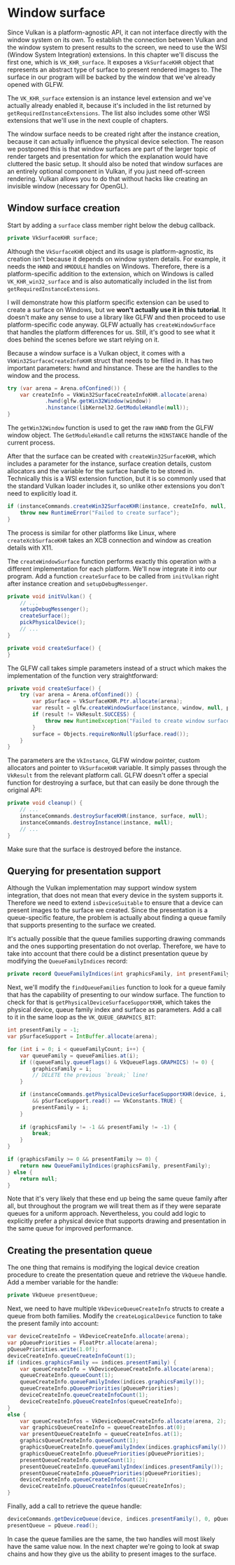 # Window surface

Since Vulkan is a platform-agnostic API, it can not interface directly with the window system on its own. To establish the connection between Vulkan and the window system to present results to the screen, we need to use the WSI (Window System Integration) extensions. In this chapter we'll discuss the first one, which is `VK_KHR_surface`. It exposes a `VkSurfaceKHR` object that represents an abstract type of surface to present rendered images to. The surface in our program will be backed by the window that we've already opened with GLFW.

The `VK_KHR_surface` extension is an instance level extension and we've actually already enabled it, because it's included in the list returned by `getRequiredInstanceExtensions`. The list also includes some other WSI extensions that we'll use in the next couple of chapters.

The window surface needs to be created right after the instance creation, because it can actually influence the physical device selection. The reason we postponed this is that window surfaces are part of the larger topic of render targets and presentation for which the explanation would have cluttered the basic setup. It should also be noted that window surfaces are an entirely optional component in Vulkan, if you just need off-screen rendering. Vulkan allows you to do that without hacks like creating an invisible window (necessary for OpenGL).

## Window surface creation

Start by adding a `surface` class member right below the debug callback.

```java
private VkSurfaceKHR surface;
```

Although the `VkSurfaceKHR` object and its usage is platform-agnostic, its creation isn't because it depends on window system details. For example, it needs the `HWND` and `HMODULE` handles on Windows. Therefore, there is a platform-specific addition to the extension, which on Windows is called `VK_KHR_win32_surface` and is also automatically included in the list from `getRequiredInstanceExtensions`.

I will demonstrate how this platform specific extension can be used to create a surface on Windows, but we **won't actually use it in this tutorial**. It doesn't make any sense to use a library like GLFW and then proceed to use platform-specific code anyway. GLFW actually has `createWindowSurface` that handles the platform differences for us. Still, it's good to see what it does behind the scenes before we start relying on it.

Because a window surface is a Vulkan object, it comes with a `VkWin32SurfaceCreateInfoKHR` struct that needs to be filled in. It has two important parameters: hwnd and hinstance. These are the handles to the window and the process.

```java
try (var arena = Arena.ofConfined()) {
    var createInfo = VkWin32SurfaceCreateInfoKHR.allocate(arena)
            .hwnd(glfw.getWin32Window(window))
            .hinstance(libKernel32.GetModuleHandle(null));
}
```

The `getWin32Window` function is used to get the raw `HWND` from the GLFW window object. The `GetModuleHandle` call returns the `HINSTANCE` handle of the current process.

After that the surface can be created with `createWin32SurfaceKHR`, which includes a parameter for the instance, surface creation details, custom allocators and the variable for the surface handle to be stored in. Technically this is a WSI extension function, but it is so commonly used that the standard Vulkan loader includes it, so unlike other extensions you don't need to explicitly load it.

```java
if (instanceCommands.createWin32SurfaceKHR(instance, createInfo, null, pSurface) != VkResult.SUCCESS) {
    throw new RuntimeError("Failed to create surface");
}
```

The process is similar for other platforms like Linux, where `createXcbSurfaceKHR` takes an XCB connection and window as creation details with X11.

The `createWindowSurface` function performs exactly this operation with a different implementation for each platform. We'll now integrate it into our program. Add a function `createSurface` to be called from `initVulkan` right after instance creation and `setupDebugMessenger`.

```java
private void initVulkan() {
    // ...
    setupDebugMessenger();
    createSurface();
    pickPhysicalDevice();
    // ...
}

private void createSurface() {
}
```

The GLFW call takes simple parameters instead of a struct which makes the implementation of the function very straightforward:

```java
private void createSurface() {
    try (var arena = Arena.ofConfined()) {
        var pSurface = VkSurfaceKHR.Ptr.allocate(arena);
        var result = glfw.createWindowSurface(instance, window, null, pSurface);
        if (result != VkResult.SUCCESS) {
            throw new RuntimeException("Failed to create window surface, vulkan error code: " + VkResult.explain(result));
        }
        surface = Objects.requireNonNull(pSurface.read());
    }
}
```

The parameters are the `VkInstance`, GLFW window pointer, custom allocators and pointer to `VkSurfaceKHR` variable. It simply passes through the `VkResult` from the relevant platform call. GLFW doesn't offer a special function for destroying a surface, but that can easily be done through the original API:

```java
private void cleanup() {
    // ...
    instanceCommands.destroySurfaceKHR(instance, surface, null);
    instanceCommands.destroyInstance(instance, null);
    // ...
}
```

Make sure that the surface is destroyed before the instance.

## Querying for presentation support

Although the Vulkan implementation may support window system integration, that does not mean that every device in the system supports it. Therefore we need to extend `isDeviceSuitable` to ensure that a device can present images to the surface we created. Since the presentation is a queue-specific feature, the problem is actually about finding a queue family that supports presenting to the surface we created.

It's actually possible that the queue families supporting drawing commands and the ones supporting presentation do not overlap. Therefore, we have to take into account that there could be a distinct presentation queue by modifying the `QueueFamilyIndices` record:

```java
private record QueueFamilyIndices(int graphicsFamily, int presentFamily) {}
```

Next, we'll modify the `findQueueFamilies` function to look for a queue family that has the capability of presenting to our window surface. The function to check for that is `getPhysicalDeviceSurfaceSupportKHR`, which takes the physical device, queue family index and surface as parameters. Add a call to it in the same loop as the `VK_QUEUE_GRAPHICS_BIT`:

```java
int presentFamily = -1;
var pSurfaceSupport = IntBuffer.allocate(arena);

for (int i = 0; i < queueFamilyCount; i++) {
    var queueFamily = queueFamilies.at(i);
    if ((queueFamily.queueFlags() & VkQueueFlags.GRAPHICS) != 0) {
        graphicsFamily = i;
        // DELETE the previous `break;` line!
    }

    if (instanceCommands.getPhysicalDeviceSurfaceSupportKHR(device, i, surface, pSurfaceSupport) == VkResult.SUCCESS
        && pSurfaceSupport.read() == VkConstants.TRUE) {
        presentFamily = i;
    }
    
    if (graphicsFamily != -1 && presentFamily != -1) {
        break;
    }
}

if (graphicsFamily >= 0 && presentFamily >= 0) {
    return new QueueFamilyIndices(graphicsFamily, presentFamily);
} else {
    return null;
}
```

Note that it's very likely that these end up being the same queue family after all, but throughout the program we will treat them as if they were separate queues for a uniform approach. Nevertheless, you could add logic to explicitly prefer a physical device that supports drawing and presentation in the same queue for improved performance.

## Creating the presentation queue

The one thing that remains is modifying the logical device creation procedure to create the presentation queue and retrieve the `VkQueue` handle. Add a member variable for the handle:

```java
private VkQueue presentQueue;
```

Next, we need to have multiple `VkDeviceQueueCreateInfo` structs to create a queue from both families. Modify the `createLogicalDevice` function to take the present family into account:

```java
var deviceCreateInfo = VkDeviceCreateInfo.allocate(arena);
var pQueuePriorities = FloatPtr.allocate(arena);
pQueuePriorities.write(1.0f);
deviceCreateInfo.queueCreateInfoCount(1);
if (indices.graphicsFamily == indices.presentFamily) {
    var queueCreateInfo = VkDeviceQueueCreateInfo.allocate(arena);
    queueCreateInfo.queueCount(1);
    queueCreateInfo.queueFamilyIndex(indices.graphicsFamily());
    queueCreateInfo.pQueuePriorities(pQueuePriorities);
    deviceCreateInfo.queueCreateInfoCount(1);
    deviceCreateInfo.pQueueCreateInfos(queueCreateInfo);
}
else {
    var queueCreateInfos = VkDeviceQueueCreateInfo.allocate(arena, 2);
    var graphicsQueueCreateInfo = queueCreateInfos.at(0);
    var presentQueueCreateInfo = queueCreateInfos.at(1);
    graphicsQueueCreateInfo.queueCount(1);
    graphicsQueueCreateInfo.queueFamilyIndex(indices.graphicsFamily());
    graphicsQueueCreateInfo.pQueuePriorities(pQueuePriorities);
    presentQueueCreateInfo.queueCount(1);
    presentQueueCreateInfo.queueFamilyIndex(indices.presentFamily());
    presentQueueCreateInfo.pQueuePriorities(pQueuePriorities);
    deviceCreateInfo.queueCreateInfoCount(2);
    deviceCreateInfo.pQueueCreateInfos(queueCreateInfos);
}
```

Finally, add a call to retrieve the queue handle:

```java
deviceCommands.getDeviceQueue(device, indices.presentFamily(), 0, pQueue);
presentQueue = pQueue.read();
```

In case the queue families are the same, the two handles will most likely have the same value now. In the next chapter we're going to look at swap chains and how they give us the ability to present images to the surface.

